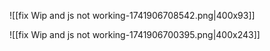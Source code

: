 
![[fix Wip and js not working-1741906708542.png|400x93]]

![[fix Wip and js not working-1741906700395.png|400x243]]

